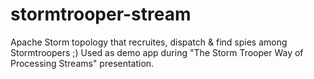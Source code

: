 # stormtrooper-stream
Apache Storm topology that recruites, dispatch &amp; find spies among Stormtroopers ;) Used as demo app during "The Storm Trooper Way of Processing Streams" presentation.
